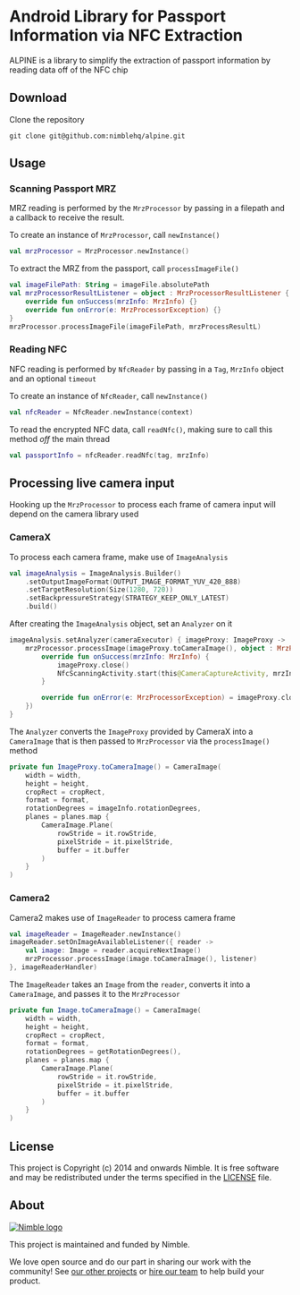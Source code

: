 # **A**ndroid **L**ibrary for **P**assport **I**nformation via **N**FC **E**xtraction


ALPINE is a library to simplify the extraction of passport information by reading data off of the NFC chip

## Download

Clone the repository

`git clone git@github.com:nimblehq/alpine.git`

## Usage

### Scanning Passport MRZ

MRZ reading is performed by the `MrzProcessor` by passing in a filepath and a callback to receive the result.

To create an instance of `MrzProcessor`, call `newInstance()`

```kotlin
val mrzProcessor = MrzProcessor.newInstance()
```

To extract the MRZ from the passport, call `processImageFile()`

```kotlin
val imageFilePath: String = imageFile.absolutePath
val mrzProcessorResultListener = object : MrzProcessorResultListener {
    override fun onSuccess(mrzInfo: MrzInfo) {}
    override fun onError(e: MrzProcessorException) {}
}
mrzProcessor.processImageFile(imageFilePath, mrzProcessResultL)
```

### Reading NFC

NFC reading is performed by `NfcReader` by passing in a `Tag`, `MrzInfo` object and an optional `timeout`

To create an instance of `NfcReader`, call `newInstance()`

```kotlin
val nfcReader = NfcReader.newInstance(context)
```

To read the encrypted NFC data, call `readNfc()`, making sure to call this method *off* the main thread

```kotlin
val passportInfo = nfcReader.readNfc(tag, mrzInfo)
```

## Processing live camera input

Hooking up the `MrzProcessor` to process each frame of camera input will depend on the camera library used

### CameraX
To process each camera frame, make use of `ImageAnalysis`
```kotlin
val imageAnalysis = ImageAnalysis.Builder()
    .setOutputImageFormat(OUTPUT_IMAGE_FORMAT_YUV_420_888)
    .setTargetResolution(Size(1280, 720))
    .setBackpressureStrategy(STRATEGY_KEEP_ONLY_LATEST)
    .build()
```
After creating the `ImageAnalysis` object, set an `Analyzer` on it
```kotlin
imageAnalysis.setAnalyzer(cameraExecutor) { imageProxy: ImageProxy ->
    mrzProcessor.processImage(imageProxy.toCameraImage(), object : MrzProcessorResultListener {
        override fun onSuccess(mrzInfo: MrzInfo) {
            imageProxy.close()
            NfcScanningActivity.start(this@CameraCaptureActivity, mrzInfo)
        }

        override fun onError(e: MrzProcessorException) = imageProxy.close()
    })
}
```
The `Analyzer` converts the `ImageProxy` provided by CameraX into a `CameraImage` that is then passed to `MrzProcessor` via the `processImage()` method
```kotlin
private fun ImageProxy.toCameraImage() = CameraImage(
    width = width,
    height = height,
    cropRect = cropRect,
    format = format,
    rotationDegrees = imageInfo.rotationDegrees,
    planes = planes.map {
        CameraImage.Plane(
            rowStride = it.rowStride,
            pixelStride = it.pixelStride,
            buffer = it.buffer
        )
    }
)
```

### Camera2
Camera2 makes use of `ImageReader` to process camera frame
```kotlin
val imageReader = ImageReader.newInstance()
imageReader.setOnImageAvailableListener({ reader ->
    val image: Image = reader.acquireNextImage()
    mrzProcessor.processImage(image.toCameraImage(), listener)
}, imageReaderHandler)
```
The `ImageReader` takes an `Image` from the `reader`, converts it into a `CameraImage`, and passes it to the `MrzProcessor`
```kotlin
private fun Image.toCameraImage() = CameraImage(
    width = width,
    height = height,
    cropRect = cropRect,
    format = format,
    rotationDegrees = getRotationDegrees(),
    planes = planes.map {
        CameraImage.Plane(
            rowStride = it.rowStride,
            pixelStride = it.pixelStride,
            buffer = it.buffer
        )
    }
)
```

## License

This project is Copyright (c) 2014 and onwards Nimble. It is free software and may be redistributed under the terms specified in the [LICENSE] file.

[LICENSE]: /LICENSE

## About
<a href="https://nimblehq.co/">
  <picture>
    <source media="(prefers-color-scheme: dark)" srcset="https://assets.nimblehq.co/logo/dark/logo-dark-text-160.png">
    <img alt="Nimble logo" src="https://assets.nimblehq.co/logo/light/logo-light-text-160.png">
  </picture>    
</a>

This project is maintained and funded by Nimble.

We love open source and do our part in sharing our work with the community!
See [our other projects][community] or [hire our team][hire] to help build your product.

[community]: https://github.com/nimblehq
[hire]: https://nimblehq.co/
